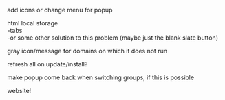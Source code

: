 add icons or change menu for popup<br>

html local storage <br>
-tabs<br>
-or some other solution to this problem (maybe just the blank slate button)<br>

gray icon/message for domains on which it does not run <br>

refresh all on update/install?<br>

make popup come back when switching groups, if this is possible<br>

website!<br>